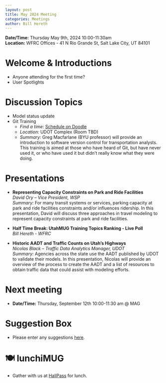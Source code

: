 ```yaml
---
layout: post
title: May 2024 Meeting
categories: Meetings
author: Bill Hereth
---
```


**Date/Time:** Thursday May 9th, 2024 10:00-11:30am  
**Location:** WFRC Offices - 41 N Rio Grande St, Salt Lake City, UT 84101  

# Welcome & Introductions 
- Anyone attending for the first time?
- User Spotlights

# Discussion Topics 
- Model status update
- Git Training
  - *Find a time:* [Schedule on Doodle](https://doodle.com/meeting/participate/id/dN57lPDb)
  - *Location:* UDOT Complex (Room TBD)
  - *Summary:* Greg Macfarlane (BYU professor) will provide an introduction to software version control for transportation analysts. This training is aimed at those who have heard of Git, but have never used it, or who have used it but didn’t really know what they were doing. 

# Presentations

* **Representing Capacity Constraints on Park and Ride Facilities**<br/>*David Ory – Vice President, WSP*<br/>*Summary:* For many transit systems or services, parking capacity at park and ride facilities constraints and/or influences ridership. In this presentation, David will discuss three approaches in travel modeling to represent capacity constraints at park and ride facilities.

* **Half Time Break: UtahMUG Training Topics Ranking - Live Poll**<br>*Bill Hereth - WFRC*

* **Historic AADT and Traffic Counts on Utah’s Highways**<br/>*Nicolas Black – Traffic Data Analytics Manager, UDOT*<br/>*Summary:* Agencies across the state use the AADT published by UDOT to validate their models. In this presentation, Nicolas will provide an overview of the process to create the AADT and a list of resources to obtain traffic data that could assist with modeling efforts.

# Next meeting
* **Date/Time:** Thursday, September 12th 10:00-11:30 am @ MAG

# Suggestion Box
- Please enter any suggestions [here](https://forms.gle/jv6GNKzSMeUwM2M69).

# 🍽 lunchiMUG
- Gather with us at [HallPass](https://www.hallpassslc.com/) for lunch.
